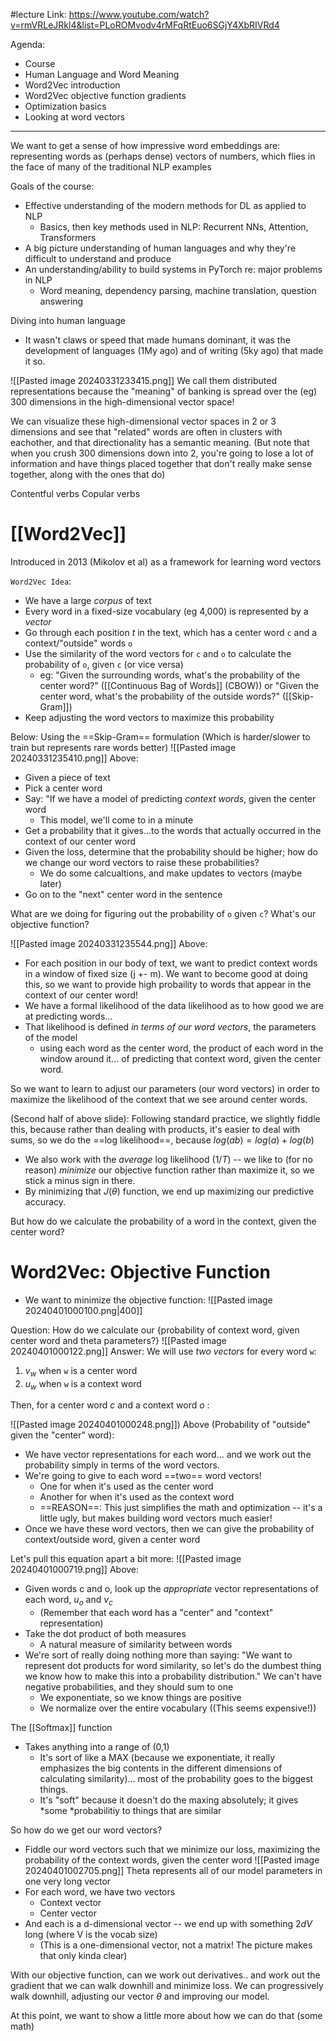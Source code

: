 #lecture 
Link: https://www.youtube.com/watch?v=rmVRLeJRkl4&list=PLoROMvodv4rMFqRtEuo6SGjY4XbRIVRd4

Agenda:
- Course
- Human Language and Word Meaning
- Word2Vec introduction
- Word2Vec objective function gradients
- Optimization basics
- Looking at word vectors

-------

We want to get a sense of how impressive word embeddings are: representing words as (perhaps dense) vectors of numbers, which flies in the face of many of the traditional NLP examples

Goals of the course:
- Effective understanding of the modern methods for DL as applied to NLP
	- Basics, then key methods used in NLP: Recurrent NNs, Attention, Transformers
- A big picture understanding of human languages and why they're difficult to understand and produce
- An understanding/ability to build systems in PyTorch re: major problems in NLP
	- Word meaning, dependency parsing, machine translation, question answering

Diving into human language
- It wasn't claws or speed that made humans dominant, it was the development of languages (1My ago) and of writing (5ky ago) that made it so.

![[Pasted image 20240331233415.png]]
We call them distributed representations because the "meaning" of banking is spread over the (eg) 300 dimensions in the high-dimensional vector space!

We can visualize these high-dimensional vector spaces in 2 or 3 dimensions and see that "related" words are often in clusters with eachother, and that directionality has a semantic meaning.
(But note that when you crush 300 dimensions down into 2, you're going to lose a lot of information and have things placed together that don't really make sense together, along with the ones that do)

Contentful verbs
Copular verbs
# [[Word2Vec]]
Introduced in 2013 (Mikolov et al) as a framework for learning word vectors

`Word2Vec Idea`:
- We have a large *corpus* of text
- Every word in a fixed-size vocabulary (eg 4,000) is represented by a *vector*
- Go through each position *t* in the text, which has a center word `c` and a context/"outside" words `o`
- Use the similarity of the word vectors for `c` and `o` to calculate the probability of `o`, given `c` (or vice versa)
	- eg: "Given the surrounding words, what's the probability of the center word?" ([[Continuous Bag of Words]] (CBOW)) or "Given the center word, what's the probability of the outside words?" ([[Skip-Gram]])
- Keep adjusting the word vectors to maximize this probability

Below: Using the ==Skip-Gram== formulation (Which is harder/slower to train but represents rare words better)
 ![[Pasted image 20240331235410.png]]
Above:
- Given a piece of text
- Pick a center word
- Say: "If we have a model of predicting *context words*, given the center word
	- This model, we'll come to in a minute
- Get a probability that it gives...to the words that actually occurred in the context of our center word
- Given the loss, determine that the probability should be higher; how do we change our word vectors to raise these probabilities?
	- We do some calcualtions, and make updates to vectors (maybe later)
- Go on to the "next" center word in the sentence

What are we doing for figuring out the probability of `o` given `c`?
What's our objective function?

![[Pasted image 20240331235544.png]]
Above:
- For each position in our body of text, we want to predict context words in a window of fixed size (j +- m). We want to become good at doing this, so we want to provide high probaility to words that appear in the context of our center word!
- We have a formal likelihood of the data likelihood as to how good we are at predicting words...
- That likelihood is defined *in terms of our word vectors*, the parameters of the model
	- using each word as the center word, the product of each word in the window around it... of predicting that context word, given the center word.

So we want to learn to adjust our parameters (our word vectors) in order to maximize the likelihood of the context that we see around center words.

(Second half of above slide): Following standard practice, we slightly fiddle this, because rather than dealing with products, it's easier to deal with sums, so we do the ==log likelihood==, because $log(ab) = log(a) + log(b)$
- We also work with the *average* log likelihood ($1/T$) -- we like to (for no reason) *minimize* our objective function rather than maximize it, so we stick a minus sign in there.
- By minimizing that $J(\theta)$ function, we end up maximizing our predictive accuracy.

But how do we calculate the probability of a word in the context, given the center word?

# Word2Vec: Objective Function

- We want to minimize the objective function:
![[Pasted image 20240401000100.png|400]]

Question: How do we calculate our {probability of context word, given center word and theta parameters?}
![[Pasted image 20240401000122.png]]
Answer: We will use *two vectors* for every word `w`:
1. $v_w$ when `w` is a center word
2. $u_w$ when `w` is a context word

Then, for a center word $c$ and a context word $o$ :

![[Pasted image 20240401000248.png]])
Above (Probability of "outside" given the "center" word):
- We have vector representations for each word... and we work out the probability simply in terms of the word vectors.
- We're going to give to each word ==two== word vectors!
	- One for when it's used as the center word
	- Another for when it's used as the context word
	- ==REASON==: This just simplifies the math and optimization -- it's a little ugly, but makes building word vectors much easier!
- Once we have these word vectors, then we can give the probability of context/outside word, given a center word

Let's pull this equation apart a bit more:
![[Pasted image 20240401000719.png]]
Above:
- Given words c and o, look up the *appropriate* vector representations of each word, $u_o$ and $v_c$ 
	- (Remember that each word has a "center" and "context" representation)
- Take the dot product of both measures
	- A natural measure of similarity between words
- We're sort of really doing nothing more than saying: "We want to represent dot products for word similarity, so let's do the dumbest thing we know how to make this into a probability distribution." We can't have negative probabilities, and they should sum to one
	- We exponentiate, so we know things are positive
	- We normalize over the entire vocabulary ((This seems expensive!))

The [[Softmax]] function
- Takes anything into a range of (0,1)
	- It's sort of like a MAX (because we exponentiate, it really emphasizes the big contents in the different dimensions of calculating similarity)... most of the probability goes to the biggest things.
	- It's "soft" because it doesn't do the maxing absolutely; it gives *some *probabilitiy to things that are similar


So how do we get our word vectors?
- Fiddle our word vectors such that we minimize our loss, maximizing the probability of the context words, given the center word
![[Pasted image 20240401002705.png]]
Theta represents all of our model parameters in one very long vector
- For each word, we have two vectors 
	- Context vector
	- Center vector
- And each is a d-dimensional vector -- we end up with something $2dV$ long (where V is the vocab size) 
	- (This is a one-dimensional vector, not a matrix! The picture makes that only kinda clear)

With our objective function, can we work out derivatives.. and work out the gradient that we can walk downhill and minimize loss. 
We can progressively walk downhill, adjusting our vector $\theta$ and improving our model.

At this point, we want to show a little more about how we can do that (some math)


















